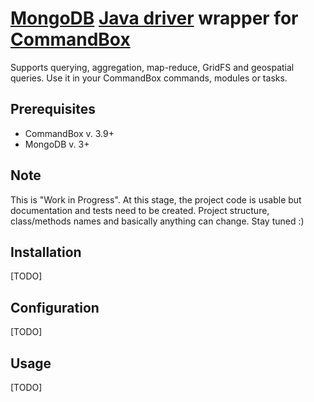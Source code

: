 # [MongoDB](https://www.mongodb.com/) [Java driver](http://mongodb.github.io/mongo-java-driver/) wrapper for [CommandBox](https://www.ortussolutions.com/products/commandbox)
Supports querying, aggregation, map-reduce, GridFS and geospatial queries. Use it in your CommandBox commands, modules or tasks.

## Prerequisites
- CommandBox v. 3.9+ 
- MongoDB v. 3+

## Note
This is "Work in Progress". At this stage, the project code is usable but documentation and tests need to be created. Project structure, class/methods names and basically anything can change. Stay tuned :)

## Installation
[TODO] 

## Configuration
[TODO] 

## Usage
[TODO] 